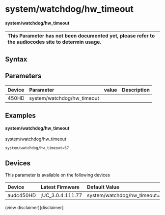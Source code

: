 ﻿---
description: system/watchdog/hw_timeout
search: false
---

# system/watchdog/hw_timeout

#### system/watchdog/hw_timeout


| This Parameter has not been documented yet, please refer to the audiocodes site to determin usage.  | 
| :--- |

## Syntax

## Parameters
|Device|Parameter|value|Description|
|:---|:---|:---|:---|
| 450HD | system/watchdog/hw_timeout |  |  |

## Examples
#### system/watchdog/hw_timeout

system/watchdog/hw_timeout

```
system/watchdog/hw_timeout=57
```

## Devices
This parameter is available on the following devices

| Device | Latest Firmware | Default Value |
|:---|:---|:---|
| audc450HD | ;UC_3.0.4.111.77 | system/watchdog/hw_timeout=57 

(view disclaimer)[disclaimer]
